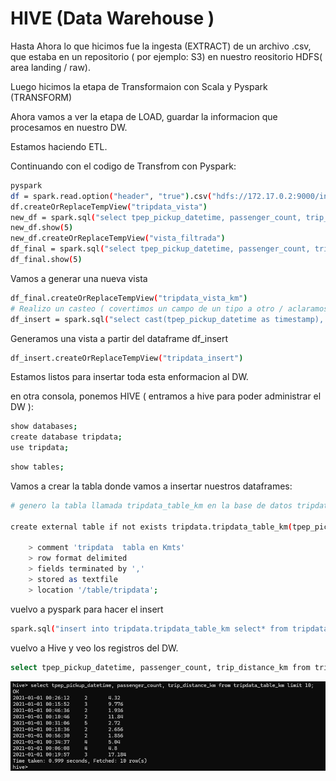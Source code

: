 # HIVE (Data Warehouse )

Hasta Ahora lo que hicimos fue la ingesta (EXTRACT) de un archivo .csv, que estaba en un repositorio ( por ejemplo: S3) en nuestro reositorio  HDFS( area landing / raw).

Luego hicimos la etapa de Transformaion con  Scala y Pyspark (TRANSFORM)

Ahora vamos a ver la etapa de LOAD, guardar la informacion que procesamos en nuestro DW.

Estamos haciendo ETL.


Continuando con el codigo de Transfrom con Pyspark:

```sh
pyspark
df = spark.read.option("header", "true").csv("hdfs://172.17.0.2:9000/ingest/yellow_tripdata_2021-01.csv"))
df.createOrReplaceTempView("tripdata_vista")
new_df = spark.sql("select tpep_pickup_datetime, passenger_count, trip_distance from tripdata_vista where passenger_count > 1 and trip_distance between 1 and 10")
new_df.show(5)
new_df.createOrReplaceTempView("vista_filtrada")
df_final = spark.sql("select tpep_pickup_datetime, passenger_count, trip_distance *1.6 as trip_distance_km from vista_filtrada")
df_final.show(5)
```
Vamos a generar una nueva vista

```sh
df_final.createOrReplaceTempView("tripdata_vista_km")
# Realizo un casteo ( covertimos un campo de un tipo a otro / aclaramos que tipo es un campo )
df_insert = spark.sql("select cast(tpep_pickup_datetime as timestamp), cast(passenger_count as integer), cast(trip_distance_km as float) from tripdata_vista_km")
```
Generamos una vista a partir del dataframe df_insert

```sh
df_insert.createOrReplaceTempView("tripdata_insert")
```
Estamos listos para insertar toda esta enformacion al DW.

en otra consola, ponemos HIVE ( entramos a hive para poder administrar el DW ):

```sh
show databases;
create database tripdata;
use tripdata;
```

```sh
show tables;
```

Vamos a crear la tabla donde vamos a insertar nuestros dataframes:


```sh
# genero la tabla llamada tripdata_table_km en la base de datos tripdata

create external table if not exists tripdata.tripdata_table_km(tpep_pickup_datetime timestamp, passenger_count integer, trip_distance_km float)

    > comment 'tripdata  tabla en Kmts'
    > row format delimited
    > fields terminated by ','
    > stored as textfile
    > location '/table/tripdata';

```


vuelvo a pyspark para hacer el insert

```sh
spark.sql("insert into tripdata.tripdata_table_km select* from tripdata_insert")

```

vuelvo a Hive y veo los registros del DW.

```sh
select tpep_pickup_datetime, passenger_count, trip_distance_km from tripdata_table_km limit 10;

```

![[imagen6](./Clase 7_ Load (HIVE)/6 hive.png)](https://github.com/GermanPLS/Bootcamp-Data-Engineering-----EDVai/blob/0d5664ad0ef2e2ce1cb56c9d63f3f91ce81f1c70/Clase%207_%20Load%20(HIVE)/6%20hive.png)

